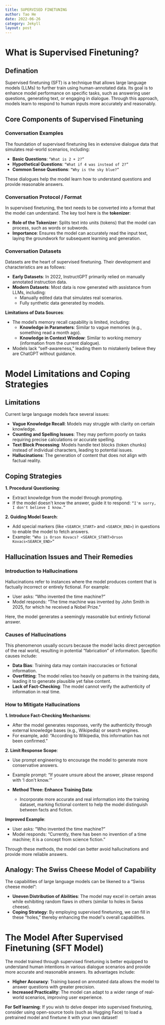 ```yaml
---
title: SUPERVISED FINETUNING
author: Tao He
date: 2022-06-26
category: Jekyll
layout: post
---
```


# What is Supervised Finetuning?

## Defination
Supervised finetuning (SFT) is a technique that allows large language models (LLMs) to further train using human-annotated data. Its goal is to enhance model performance on specific tasks, such as answering user questions, generating text, or engaging in dialogue. Through this approach, models learn to respond to human inputs more accurately and reasonably.


## Core Components of Supervised Finetuning

### Conversation Examples
The foundation of supervised finetuning lies in extensive dialogue data that simulates real-world scenarios, including:
- **Basic Questions**: `“What is 2 + 2?”`
- **Hypothetical Questions**: `“What if 4 was instead of 2?”`
- **Common Sense Questions**: `“Why is the sky blue?”`

These dialogues help the model learn how to understand questions and provide reasonable answers.



### Conversation Protocol / Format
In supervised finetuning, the text needs to be converted into a format that the model can understand. The key tool here is the **tokenizer**:
- **Role of the Tokenizer**: Splits text into units (tokens) that the model can process, such as words or subwords.
- **Importance**: Ensures the model can accurately read the input text, laying the groundwork for subsequent learning and generation.



### Conversation Datasets
Datasets are the heart of supervised finetuning. Their development and characteristics are as follows:
- **Early Datasets**: In 2022, InstructGPT primarily relied on manually annotated instruction data.
- **Modern Datasets**: Most data is now generated with assistance from LLMs, including:
  - Manually edited data that simulates real scenarios.
  - Fully synthetic data generated by models.

**Limitations of Data Sources**:
- The model’s memory recall capability is limited, including:
  - **Knowledge in Parameters**: Similar to vague memories (e.g., something read a month ago).
  - **Knowledge in Context Window**: Similar to working memory (information from the current dialogue).
- Models lack “self-awareness,” leading them to mistakenly believe they are ChatGPT without guidance.



# Model Limitations and Coping Strategies

## Limitations
Current large language models face several issues:
- **Vague Knowledge Recall**: Models may struggle with clarity on certain knowledge.
- **Counting and Spelling Issues**: They may perform poorly on tasks requiring precise calculations or accurate spelling.
- **Text Block Processing**: Models handle text blocks (token chunks) instead of individual characters, leading to potential issues.
- **Hallucinations**: The generation of content that does not align with factual reality.

## Coping Strategies
  **1. Procedural Questioning**:
  - Extract knowledge from the model through prompting.
  - If the model doesn't know the answer, guide it to respond:
  `“I'm sorry, I don't believe I know.”`
  
**2. Guiding Model Search**:
  - Add special markers (like `<SEARCH_START>` and `<SEARCH_END>`) in questions to enable the model to fetch answers.
  - Example: `“Who is Orson Kovacs? <SEARCH_START>Orson Kovacs<SEARCH_END>”`
  
## Hallucination Issues and Their Remedies

### Introduction to Hallucinations
Hallucinations refer to instances where the model produces content that is factually incorrect or entirely fictional. For example:
- User asks: “Who invented the time machine?”
- Model responds: “The time machine was invented by John Smith in 2025, for which he received a Nobel Prize.”

Here, the model generates a seemingly reasonable but entirely fictional answer.

### Causes of Hallucinations
This phenomenon usually occurs because the model lacks direct perception of the real world, resulting in potential “fabrication” of information. Specific causes include:
- **Data Bias**: Training data may contain inaccuracies or fictional information.
- **Overfitting**: The model relies too heavily on patterns in the training data, leading it to generate plausible yet false content.
- **Lack of Fact-Checking**: The model cannot verify the authenticity of information in real time.

### How to Mitigate Hallucinations
**1. Introduce Fact-Checking Mechanisms**:
  - After the model generates responses, verify the authenticity through external knowledge bases (e.g., Wikipedia) or search engines.
  - For example, add: “According to Wikipedia, this information has not been confirmed.”
  
**2. Limit Response Scope**:
  - Use prompt engineering to encourage the model to generate more conservative answers.
  - Example prompt: “If youare unsure about the answer, please respond with ‘I don't know.’”
  
- **Method Three: Enhance Training Data**:
  - Incorporate more accurate and real information into the training dataset, marking fictional content to help the model distinguish between facts and fiction.

**Improved Example**:
- User asks: “Who invented the time machine?”
- Model responds: “Currently, there has been no invention of a time machine; it is a concept from science fiction.”

Through these methods, the model can better avoid hallucinations and provide more reliable answers.

## Analogy: The Swiss Cheese Model of Capability

The capabilities of large language models can be likened to a “Swiss cheese model”:
- **Uneven Distribution of Abilities**: The model may excel in certain areas while exhibiting random flaws in others (similar to holes in Swiss cheese).
- **Coping Strategy**: By employing supervised finetuning, we can fill in these “holes,” thereby enhancing the model's overall capabilities.


# The Model After Supervised Finetuning (SFT Model)

The model trained through supervised finetuning is better equipped to understand human intentions in various dialogue scenarios and provide more accurate and reasonable answers. Its advantages include:
- **Higher Accuracy**: Training based on annotated data allows the model to answer questions with greater precision.
- **Increased Practicality**: The model can adapt to a wider range of real-world scenarios, improving user experience.



**For Self learning**: If you wish to delve deeper into supervised finetuning, consider using open-source tools (such as Hugging Face) to load a pretrained model and finetune it with your own dataset!
